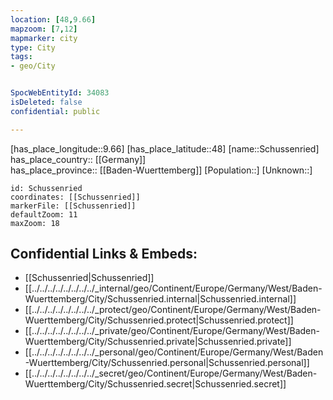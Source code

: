 ```yaml
---
location: [48,9.66] 
mapzoom: [7,12] 
mapmarker: city 
type: City
tags:
- geo/City


SpocWebEntityId: 34083
isDeleted: false
confidential: public

---
```

[has_place_longitude::9.66] 
[has_place_latitude::48] 
[name::Schussenried] 
has_place_country:: [[Germany]]  
has_place_province:: [[Baden-Wuerttemberg]] 
[Population::] 
[Unknown::] 


```leaflet
id: Schussenried
coordinates: [[Schussenried]] 
markerFile: [[Schussenried]] 
defaultZoom: 11 
maxZoom: 18
```


## Confidential Links & Embeds: 
- [[Schussenried|Schussenried]]  
- [[../../../../../../../../_internal/geo/Continent/Europe/Germany/West/Baden-Wuerttemberg/City/Schussenried.internal|Schussenried.internal]] 
- [[../../../../../../../../_protect/geo/Continent/Europe/Germany/West/Baden-Wuerttemberg/City/Schussenried.protect|Schussenried.protect]] 
- [[../../../../../../../../_private/geo/Continent/Europe/Germany/West/Baden-Wuerttemberg/City/Schussenried.private|Schussenried.private]] 
- [[../../../../../../../../_personal/geo/Continent/Europe/Germany/West/Baden-Wuerttemberg/City/Schussenried.personal|Schussenried.personal]] 
- [[../../../../../../../../_secret/geo/Continent/Europe/Germany/West/Baden-Wuerttemberg/City/Schussenried.secret|Schussenried.secret]] 
